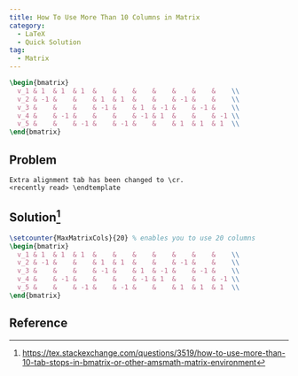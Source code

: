 ```yaml
---
title: How To Use More Than 10 Columns in Matrix
category:
  - LaTeX
  - Quick Solution
tag:
  - Matrix
---
```


```latex
\begin{bmatrix}
  v_1 & 1  & 1  & 1  &    &    &    &    &    &    &    \\
  v_2 & -1 &    &    & 1  & 1  &    &    & -1 &    &    \\
  v_3 &    &    &    & -1 &    & 1  & -1 &    & -1 &    \\
  v_4 &    & -1 &    &    &    & -1 & 1  &    &    & -1 \\
  v_5 &    &    & -1 &    & -1 &    &    & 1  & 1  & 1  \\
\end{bmatrix}
```

## Problem

```
Extra alignment tab has been changed to \cr.
<recently read> \endtemplate
```

## Solution[^1]

```latex
\setcounter{MaxMatrixCols}{20} % enables you to use 20 columns
\begin{bmatrix}
  v_1 & 1  & 1  & 1  &    &    &    &    &    &    &    \\
  v_2 & -1 &    &    & 1  & 1  &    &    & -1 &    &    \\
  v_3 &    &    &    & -1 &    & 1  & -1 &    & -1 &    \\
  v_4 &    & -1 &    &    &    & -1 & 1  &    &    & -1 \\
  v_5 &    &    & -1 &    & -1 &    &    & 1  & 1  & 1  \\
\end{bmatrix}
```

## Reference

[^1]: https://tex.stackexchange.com/questions/3519/how-to-use-more-than-10-tab-stops-in-bmatrix-or-other-amsmath-matrix-environment

